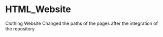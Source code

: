 # HTML_Website
Clothing Website 
Changed the paths of the pages after the integration of the repository 
